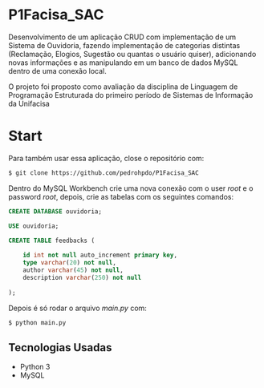 # P1Facisa_SAC
Desenvolvimento de um aplicação CRUD com implementação de um Sistema de Ouvidoria, fazendo implementação de categorias distintas (Reclamação, Elogios, Sugestão ou quantas
o usuário quiser), adicionando novas informações e as manipulando em um banco de dados MySQL dentro de uma conexão local.

O projeto foi proposto como avaliação da disciplina de Linguagem de Programação Estruturada do primeiro período de Sistemas de Informação da Unifacisa

# Start
Para também usar essa aplicação, close o repositório com:

```bash
$ git clone https://github.com/pedrohpdo/P1Facisa_SAC
```

Dentro do MySQL Workbench crie uma nova conexão com o user _root_ e o password _root_, depois, crie as tabelas com os seguintes comandos:

```sql
CREATE DATABASE ouvidoria;

USE ouvidoria;

CREATE TABLE feedbacks (
    
    id int not null auto_increment primary key,
    type varchar(20) not null,
    author varchar(45) not null,
    description varchar(250) not null
    
);
```

Depois é só rodar o arquivo _main.py_ com:

```bash
$ python main.py
```

## Tecnologias Usadas

- Python 3
- MySQL
